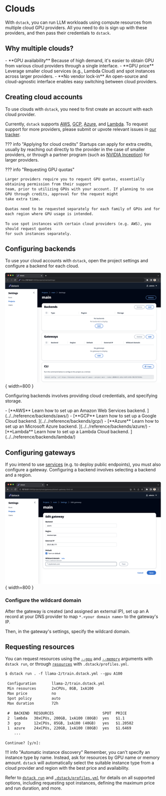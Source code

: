 # Clouds

With `dstack`, you can run LLM workloads using compute resources from multiple cloud GPU providers. 
All you need to do is sign up with these providers, and then pass
their credentials to `dstack`.

## Why multiple clouds?

<div class="grid cards" markdown>
- <span>**GPU availability**
   Because of high demand, it's easier to obtain GPU from various cloud providers through a single interface.</span>
- <span>**GPU price**
   Leverage smaller cloud services (e.g., Lambda Cloud) and spot instances across larger providers.</span>
- <span>**No vendor lock-in**
   An open-source and cloud-agnostic interface enables easy switching between cloud providers.</span>
</div>

## Creating cloud accounts

To use clouds with `dstack`, you need to first create an account with each cloud provider.

Currently, `dstack` supports [AWS](https://portal.aws.amazon.com/billing/signup), 
[GCP](https://console.cloud.google.com/freetrial), 
[Azure](https://azure.microsoft.com/en-us/free), and [Lambda](https://cloud.lambdalabs.com/sign-up). 
To request support for more providers, please submit or upvote
relevant issues in [our tracker](https://github.com/dstackai/dstack/issues).

??? info "Applying for cloud credits"
    Startups can apply for extra credits, usually by reaching out directly to the provider in the case of smaller providers,
    or through a partner program (such as [NVIDIA Inception](https://www.nvidia.com/en-us/startups/)) for larger providers.

??? info "Requesting GPU quotas"

    Larger providers require you to request GPU quotas, essentially obtaining permission from their support
    team, prior to utilizing GPUs with your account. If planning to use GPU through credits, approval for the request might
    take extra time.
    
    Quotas need to be requested separately for each family of GPUs and for each region where GPU usage is intended.

    To use spot instances with certain cloud providers (e.g. AWS), you should request quotes
    for such instances separately.

## Configuring backends

To use your cloud accounts with `dstack`, open the project settings and configure a backend for each cloud.

![](../../assets/images/dstack-hub-view-project-empty.png){ width=800 }

Configuring backends involves providing cloud credentials, and specifying storage.

<div class="grid cards" markdown>
- [**AWS**
   Learn how to set up an Amazon Web Services backend.
  ](../../reference/backends/aws/)
- [**GCP**
   Learn how to set up a Google Cloud backend.
  ](../../reference/backends/gcp/)
- [**Azure**
   Learn how to set up an Microsoft Azure backend.
  ](../../reference/backends/azure/)
- [**Lambda**
   Learn how to set up a Lambda Cloud backend.
  ](../../reference/backends/lambda/)

</div>

## Configuring gateways

If you intend to use [services](services.md) (e.g. to deploy public endpoints), you must also configure a gateway. 
Configuring a backend involves selecting a backend and a region.

![](../../assets/images/dstack-hub-edit-gateway.png){ width=800 }

### Configure the wildcard domain

After the gateway is created (and assigned an external IP), set up an A record at your DNS provider to map 
`*.<your domain name>` to the gateway's IP.

Then, in the gateway's settings, specify the wildcard domain.

## Requesting resources

You can request resources using the [`--gpu`](../reference/cli/run.md#GPU) 
and [`--memory`](../reference/cli/run.md#MEMORY) arguments with `dstack run`, 
or through [`resources`](../reference/profiles.yml.md#RESOURCES) with `.dstack/profiles.yml`.

<div class="termy small">

```shell
$ dstack run . -f llama-2/train.dstack.yml --gpu A100

 Configuration       llama-2/train.dstack.yml
 Min resources       2xCPUs, 8GB, 1xA100
 Max price           no
 Spot policy         auto
 Max duration        72h

 #  BACKEND  RESOURCES                      SPOT  PRICE
 2  lambda   30xCPUs, 200GB, 1xA100 (80GB)  yes   $1.1
 3  gcp      12xCPUs, 85GB, 1xA100 (40GB)   yes   $1.20582
 1  azure    24xCPUs, 220GB, 1xA100 (80GB)  yes   $1.6469
    ...

Continue? [y/n]:
```

</div>

!!! info "Automatic instance discovery"
    Remember, you can't specify an instance type by name. Instead, ask for resources by GPU name or memory amount. 
    `dstack` will automatically select the suitable instance type from a cloud provider and region with the best
    price and availability.

Refer to [`dstack run`](../reference/cli/run.md) and [`.dstack/profiles.yml`](../reference/profiles.yml.md)
for details on all supported options, including requesting spot instances, defining the maximum price and run duration,
and more.